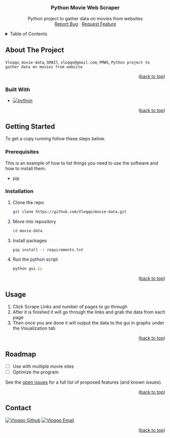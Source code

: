 <h3 align="center">Python Movie Web Scraper</h3>

  <p align="center">
    Python project to gather data on movies from websites
    <br />
    <a href="https://github.com/github_username/repo_name/issues/new?labels=bug&template=bug-report---.md">Report Bug</a>
    &middot;
    <a href="https://github.com/github_username/repo_name/issues/new?labels=enhancement&template=feature-request---.md">Request Feature</a>
  </p>
</div>



<!-- TABLE OF CONTENTS -->
<details>
  <summary>Table of Contents</summary>
  <ol>
    <li>
      <a href="#about-the-project">About The Project</a>
      <ul>
        <li><a href="#built-with">Built With</a></li>
      </ul>
    </li>
    <li>
      <a href="#getting-started">Getting Started</a>
      <ul>
        <li><a href="#prerequisites">Prerequisites</a></li>
        <li><a href="#installation">Installation</a></li>
      </ul>
    </li>
    <li><a href="#usage">Usage</a></li>
    <li><a href="#roadmap">Roadmap</a></li>
    <li><a href="#contact">Contact</a></li>
  </ol>
</details>



<!-- ABOUT THE PROJECT -->
## About The Project

 `Vloqqo`,
 `movie-data`,
 `GMAIl`, 
 `vloqqo@gmail.com`,
 `PMWS`,
 `Python project to gather data on movies from website`

<p align="right">(<a href="#readme-top">back to top</a>)</p>



### Built With

* [![python](https://img.shields.io/badge/Python-3.13-3776AB.svg?style=flat&logo=python&logoColor=white)](https://www.python.org)

<p align="right">(<a href="#readme-top">back to top</a>)</p>



<!-- GETTING STARTED -->
## Getting Started

To get a copy running follow these steps below.

### Prerequisites

This is an example of how to list things you need to use the software and how to install them.
* pip

### Installation

1. Clone the repo
   ```sh
   git clone https://github.com/Vloqqo/movie-data.git
   ```
2. Move into repository
   ```sh
   cd movie-data
   ```
3. Install packages
   ```sh
   pip install -r requirements.txt
   ```
4. Run the python script
   ```js
   python gui.py
   ```

<p align="right">(<a href="#readme-top">back to top</a>)</p>

## Usage

1. Click Scrape Links and number of pages to go through
3. After it is finished it will go through the links and grab the data from each page
4. Then once you are done it will output the data to the gui in graphs under the Visualization tab

<p align="right">(<a href="#readme-top">back to top</a>)</p>

<!-- ROADMAP -->
## Roadmap

- [ ] Use with multiple movie sites
- [ ] Optimize the program

See the [open issues](https://github.com/github_username/repo_name/issues) for a full list of proposed features (and known issues).

<p align="right">(<a href="#readme-top">back to top</a>)</p>




<!-- CONTACT -->
## Contact

[![Vloqqo Github](https://img.shields.io/badge/GitHub-Vloqqo-181717.svg?style=flat&logo=github)](https://github.com/Vloqqo)
[![Vloqqo Email](https://img.shields.io/badge/Gmail-Vloqqo-181717.svg?style=flat&logo=gmail)](mailTo:Vloqqo@gmail.com)


<p align="right">(<a href="#readme-top">back to top</a>)</p>
